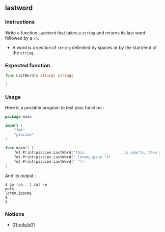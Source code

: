 ## lastword

### Instructions

Write a function `LastWord` that takes a `string` and returns its last word followed by a `\n`.

- A word is a section of `string` delimited by spaces or by the start/end of the `string`.

### Expected function

```go
func LastWord(s string) string{

}
```

### Usage

Here is a possible program to test your function :

```go
package main

import (
	"fmt"
	"piscine"
)

func main() {
	fmt.Print(piscine.LastWord("this        ...       is sparta, then again, maybe    not"))
	fmt.Print(piscine.LastWord(" lorem,ipsum "))
	fmt.Print(piscine.LastWord(" "))
}
```

And its output :

```console
$ go run . | cat -e
not$
lorem,ipsum$
$
$
```

### Notions

- [01-edu/z01](https://github.com/01-edu/z01)
